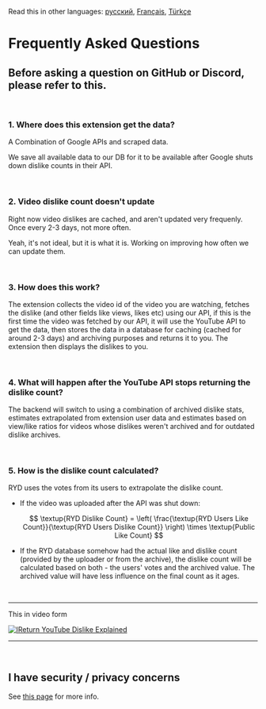 Read this in other languages: [русский](FAQru.md), [Français](FAQfr.md), [Türkçe](FAQtr.md)

# Frequently Asked Questions

## Before asking a question on GitHub or Discord, please refer to this.

<br>

### **1. Where does this extension get the data?**

A Combination of Google APIs and scraped data.

We save all available data to our DB for it to be available after Google shuts down dislike counts in their API.

<br>

### **2. Video dislike count doesn't update**

Right now video dislikes are cached, and aren't updated very frequenly. Once every 2-3 days, not more often.

Yeah, it's not ideal, but it is what it is. Working on improving how often we can update them.

<br>

### **3. How does this work?**

The extension collects the video id of the video you are watching, fetches the dislike (and other fields like views, likes etc) using our API, if this is the first time the video was fetched by our API, it will use the YouTube API to get the data, then stores the data in a database for caching (cached for around 2-3 days) and archiving purposes and returns it to you. The extension then displays the dislikes to you.

<br>

### **4. What will happen after the YouTube API stops returning the dislike count?**

The backend will switch to using a combination of archived dislike stats, estimates extrapolated from extension user data and estimates based on view/like ratios for videos whose dislikes weren't archived and for outdated dislike archives.

<br>

### **5. How is the dislike count calculated?**

RYD uses the votes from its users to extrapolate the dislike count.

- If the video was uploaded after the API was shut down:

  $$ \textup{RYD Dislike Count} = \left( \frac{\textup{RYD Users Like Count}}{\textup{RYD Users Dislike Count}} \right) \times \textup{Public Like Count} $$

- If the RYD database somehow had the actual like and dislike count (provided by the uploader or from the archive), the dislike count will be calculated based on both - the users' votes and the archived value. The archived value will have less influence on the final count as it ages.

<br>

---

This in video form

[![IReturn YouTube Dislike Explained](https://yt-embed.herokuapp.com/embed?v=GSmmtv-0yYQ)](https://www.youtube.com/watch?v=GSmmtv-0yYQ)

---

<br>

## I have security / privacy concerns

See [this page](SECURITY-FAQ.md) for more info.
